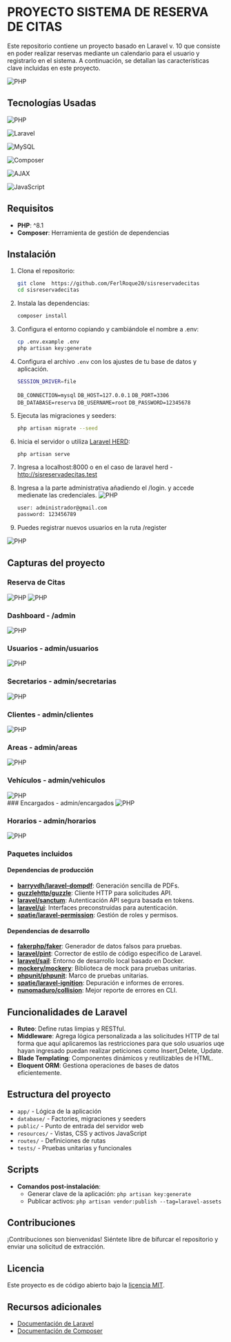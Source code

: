 
# PROYECTO SISTEMA DE RESERVA DE CITAS

Este repositorio contiene un proyecto basado en Laravel v. 10 que consiste en poder realizar reservas mediante un calendario para el usuario y registrarlo en el sistema. A continuación, se detallan las características clave incluidas en este proyecto.

![PHP](images/1.png) 
## Tecnologías Usadas
 ![PHP](https://img.shields.io/badge/PHP-8.1-blue) 

![Laravel](https://img.shields.io/badge/Laravel-10-red) 

![MySQL](https://img.shields.io/badge/MySQL-Database-lightblue)

 ![Composer](https://img.shields.io/badge/Composer-Dependency-orange)

  ![AJAX](https://img.shields.io/badge/AJAX-Asynchronous-green) 

![JavaScript](https://img.shields.io/badge/JavaScript-Scripting-yellow)


## Requisitos

- **PHP**: ^8.1
- **Composer**: Herramienta de gestión de dependencias

## Instalación

1. Clona el repositorio:
   ```bash
   git clone  https://github.com/FerlRoque20/sisreservadecitas
   cd sisreservadecitas
   ```

2. Instala las dependencias:
   ```bash
   composer install
   ```

3. Configura el entorno copiando  y cambiándole el nombre a .env:
   ```bash
   cp .env.example .env
   php artisan key:generate
   ```

4. Configura el archivo `.env` con los ajustes de tu base de datos y aplicación.
    ```bash
   SESSION_DRIVER=file
   ```
      `DB_CONNECTION=mysql`
   `DB_HOST=127.0.0.1`
   `DB_PORT=3306`
   `DB_DATABASE=reserva`
   `DB_USERNAME=root`
   `DB_PASSWORD=12345678`   





5. Ejecuta las migraciones y seeders:
   ```bash
   php artisan migrate --seed
   ```

6. Inicia el servidor o utiliza [Laravel HERD](https://herd.laravel.com/windows "Laravel HERD"):
   ```bash
   php artisan serve
   ```
7. Ingresa a  localhost:8000 o en el caso de laravel herd - http://sisreservadecitas.test
8. Ingresa a la parte administrativa añadiendo el /login. y accede medienate las credenciales.
 ![PHP](images/3.png) 
   ```bash
   user: administrador@gmail.com
   password: 123456789
   ```
 9. Puedes registrar nuevos usuarios en la ruta /register
 
 ![PHP](images/4.png) 
## Capturas del proyecto
### Reserva de Citas
 ![PHP](images/2.png) 
  ![PHP](images/5.png) 
### Dashboard - /admin
  ![PHP](images/6.png) 
### Usuarios - admin/usuarios
  ![PHP](images/7.png) 
### Secretarios - admin/secretarias
 ![PHP](images/8.png)
 ### Clientes - admin/clientes
 ![PHP](images/9.png) 
  ### Areas - admin/areas
 ![PHP](images/10.png) 
   ### Vehículos - admin/vehiculos
 ![PHP](images/11.png)  
    ### Encargados - admin/encargados
 ![PHP](images/12.png)
   ### Horarios - admin/horarios
 ![PHP](images/13.png)  
### Paquetes incluidos

#### Dependencias de producción
- **[barryvdh/laravel-dompdf](https://github.com/barryvdh/laravel-dompdf)**: Generación sencilla de PDFs.
- **[guzzlehttp/guzzle](https://github.com/guzzle/guzzle)**: Cliente HTTP para solicitudes API.
- **[laravel/sanctum](https://laravel.com/docs/10.x/sanctum)**: Autenticación API segura basada en tokens.
- **[laravel/ui](https://github.com/laravel/ui)**: Interfaces preconstruidas para autenticación.
- **[spatie/laravel-permission](https://spatie.be/docs/laravel-permission/v6)**: Gestión de roles y permisos.

#### Dependencias de desarrollo
- **[fakerphp/faker](https://fakerphp.github.io)**: Generador de datos falsos para pruebas.
- **[laravel/pint](https://github.com/laravel/pint)**: Corrector de estilo de código específico de Laravel.
- **[laravel/sail](https://laravel.com/docs/10.x/sail)**: Entorno de desarrollo local basado en Docker.
- **[mockery/mockery](https://github.com/mockery/mockery)**: Biblioteca de mock para pruebas unitarias.
- **[phpunit/phpunit](https://phpunit.de)**: Marco de pruebas unitarias.
- **[spatie/laravel-ignition](https://spatie.be/docs/laravel-ignition)**: Depuración e informes de errores.
- **[nunomaduro/collision](https://github.com/nunomaduro/collision)**: Mejor reporte de errores en CLI.

## Funcionalidades de Laravel

- **Ruteo**: Define rutas limpias y RESTful.
- **Middleware**: Agrega lógica personalizada a las solicitudes HTTP de tal forma que aquí aplicaremos las restricciones para que solo usuarios uqe hayan ingresado puedan realizar peticiones como Insert,Delete, Update.
- **Blade Templating**: Componentes dinámicos y reutilizables de HTML.
- **Eloquent ORM**: Gestiona operaciones de bases de datos eficientemente.


## Estructura del proyecto

- `app/` - Lógica de la aplicación
- `database/` - Factories, migraciones y seeders
- `public/` - Punto de entrada del servidor web
- `resources/` - Vistas, CSS y activos JavaScript
- `routes/` - Definiciones de rutas
- `tests/` - Pruebas unitarias y funcionales

## Scripts

- **Comandos post-instalación**:
  - Generar clave de la aplicación: `php artisan key:generate`
  - Publicar activos: `php artisan vendor:publish --tag=laravel-assets`

## Contribuciones

¡Contribuciones son bienvenidas! Siéntete libre de bifurcar el repositorio y enviar una solicitud de extracción.

## Licencia

Este proyecto es de código abierto bajo la [licencia MIT](https://opensource.org/licenses/MIT).

## Recursos adicionales

- [Documentación de Laravel](https://laravel.com/docs/10.x)
- [Documentación de Composer](https://getcomposer.org/doc/)